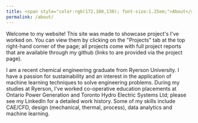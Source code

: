 ```yaml
---
title: <span style="color:rgb(172,108,130); font-size:1.25em;">About</span>
permalink: /about/
---
```

Welcome to my website! This site was made to showcase project's I've worked on. You can view them by clicking on the "Projects" tab at the top right-hand corner of the page; all projects come with full project reports that are available through my github (links to are provided via the project page).

I am a recent chemical engineering graduate from Ryerson University. I have a passion for sustainability and an interest in the application of machine learning techniques to solve engineering problems. During my studies at Ryerson, I've worked co-operative education placements at Ontario Power Generation and Toronto Hydro Electric Systems Ltd; please see my LinkedIn for a detailed work history. Some of my skills include CAE/CFD, design (mechanical, thermal, process), data analytics and machine learning.

